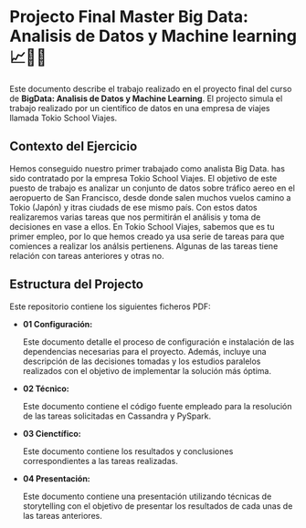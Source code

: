 # Projecto Final Master Big Data: Analisis de Datos y Machine learning 📈🧑‍💻

Este documento describe el trabajo realizado en el proyecto final del curso de **BigData: Analisis de Datos y Machine Learning**.
El projecto simula el trabajo realizado por un científico de datos en una empresa de viajes llamada Tokio School Viajes.

## Contexto del Ejercicio
Hemos conseguido nuestro primer trabajado como analista Big Data. has sido contratado por la empresa Tokio School Viajes.
El objetivo de este puesto de trabajo es analizar un conjunto de datos sobre tráfico aereo en el aeropuerto de San Francisco, 
desde donde salen muchos vuelos camino a Tokio (Japón) y itras ciudads de ese mismo país.
Con estos datos realizaremos varias tareas que nos permitirán el análisis y toma de decisiones en vase a ellos.
En Tokio School Viajes, sabemos que es tu primer empleo, por lo que hemos creado ya usa serie de tareas para que comiences a realizar
los análsis pertienens. Algunas de las tareas tiene relación con tareas anteriores y otras no.

## Estructura del Projecto
Este repositorio contiene los siguientes ficheros PDF:
- **01 Configuración:**
  
  Este documento detalle el proceso de configuración e instalación de las dependencias necesarias para el proyecto.
  Además, incluye una descripción de las decisiones tomadas y los estudios paralelos realizados con el objetivo de implementar la solución más óptima.
  
- **02 Técnico:**

  Este documento contiene el código fuente empleado para la resolución de las tareas solicitadas en Cassandra y PySpark.
    
- **03 Cienctífico:**

    Este documento contiene los resultados y conclusiones correspondientes a las tareas realizadas.
  
- **04 Presentación:**

  Este documento contiene una presentación utilizando técnicas de storytelling con el objetivo de presentar los resultados de cada unas de las tareas anteriores.


